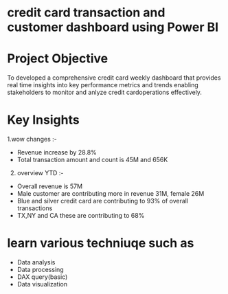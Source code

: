 # credit card transaction and customer dashboard using Power BI #
# Project Objective 
To developed a comprehensive credit card weekly dashboard that provides real time insights into key performance metrics and trends 
enabling stakeholders to monitor and anlyze credit cardoperations effectively.
# Key Insights
1.wow changes :-
* Revenue increase by 28.8%
* Total transaction amount and count is 45M and 656K
2. overview YTD :-
* Overall revenue is 57M
* Male customer are contributing more in revenue 31M, female 26M
* Blue and silver credit card are contributing to 93% of overall transactions
* TX,NY and CA these are contributing to 68%
# learn various techniuqe such as #
* Data analysis
* Data processing
* DAX query(basic)
* Data visualization
